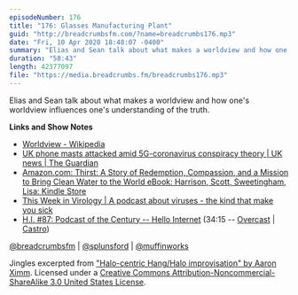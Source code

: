 ```yaml
---
episodeNumber: 176
title: "176: Glasses Manufacturing Plant"
guid: "http://breadcrumbsfm.com/?name=breadcrumbs176.mp3"
date: "Fri, 10 Apr 2020 18:48:07 -0400"
summary: "Elias and Sean talk about what makes a worldview and how one’s worldview influences one’s understanding of the truth."
duration: "58:43"
length: 42377097
file: "https://media.breadcrumbs.fm/breadcrumbs176.mp3"
---
```

Elias and Sean talk about what makes a worldview and how one's worldview influences one's understanding of the truth.

**Links and Show Notes**
- [Worldview - Wikipedia](https://en.wikipedia.org/wiki/Worldview)
- [UK phone masts attacked amid 5G-coronavirus conspiracy theory | UK news | The Guardian](https://www.theguardian.com/uk-news/2020/apr/04/uk-phone-masts-attacked-amid-5g-coronavirus-conspiracy-theory)
- [Amazon.com: Thirst: A Story of Redemption, Compassion, and a Mission to Bring Clean Water to the World eBook: Harrison, Scott, Sweetingham, Lisa: Kindle Store](http://www.amazon.com/dp/B07831G791/?tag=breadcrumbsfm-20)
- [This Week in Virology | A podcast about viruses - the kind that make you sick](http://www.microbe.tv/twiv/)
- [H.I. #87: Podcast of the Century -- Hello Internet](http://www.hellointernet.fm/podcast/87) (34:15 -- [Overcast](https://overcast.fm/+B1qyYB6rI/34:15) | [Castro](https://castro.fm/episode/Jy9fIg#34:15))

[@breadcrumbsfm](https://twitter.com/breadcrumbsfm) | [@splunsford](https://twitter.com/splunsford) | [@muffinworks](https://twitter.com/muffinworks)

Jingles excerpted from ["Halo-centric Hang/Halo improvisation" by Aaron Ximm](http://freemusicarchive.org/music/aaron_ximm/handpans_and_the_hang/). Licensed under a [Creative Commons Attribution-Noncommercial-ShareAlike 3.0 United States License](http://creativecommons.org/licenses/by-nc-sa/3.0/us/).